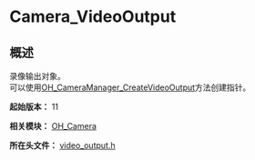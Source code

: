 # Camera_VideoOutput

## 概述

录像输出对象。<br> 可以使用[OH_CameraManager_CreateVideoOutput](capi-camera-manager-h.md#oh_cameramanager_createvideooutput)方法创建指针。

**起始版本：** 11

**相关模块：** [OH_Camera](capi-oh-camera.md)

**所在头文件：** [video_output.h](capi-video-output-h.md)

